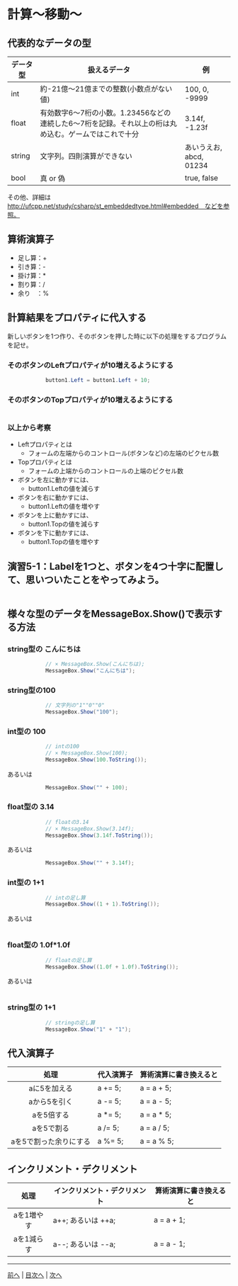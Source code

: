 # 計算～移動～

## 代表的なデータの型
|データ型|扱えるデータ|例|
|-------|-----------|--|
|int    |約-21億～21億までの整数(小数点がない値) | 100, 0, -9999 |
|float  |有効数字6～7桁の小数。1.23456などの連続した6～7桁を記録。それ以上の桁は丸め込む。ゲームではこれで十分|3.14f, -1.23f |
|string |文字列。四則演算ができない           | あいうえお, abcd, 01234 |
|bool   |真 or 偽           |true, false  |

その他、詳細は http://ufcpp.net/study/csharp/st_embeddedtype.html#embedded　などを参照。

## 算術演算子
- 足し算：+
- 引き算：-
- 掛け算：*
- 割り算：/
- 余り　：%

## 計算結果をプロパティに代入する
新しいボタンを1つ作り、そのボタンを押した時に以下の処理をするプログラムを記せ。

### そのボタンのLeftプロパティが10増えるようにする
```cs
			button1.Left = button1.Left + 10;
```

### そのボタンのTopプロパティが10増えるようにする
```cs

```

### 以上から考察
- Leftプロパティとは
  - フォームの左端からのコントロール(ボタンなど)の左端のピクセル数
- Topプロパティとは
  - フォームの上端からのコントロールの上端のピクセル数
- ボタンを左に動かすには、
  - button1.Leftの値を減らす
- ボタンを右に動かすには、
  - button1.Leftの値を増やす
- ボタンを上に動かすには、
  - button1.Topの値を減らす
- ボタンを下に動かすには、
  - button1.Topの値を増やす

## 演習5-1：Labelを1つと、ボタンを4つ十字に配置して、思いついたことをやってみよう。

```cs

```

## 様々な型のデータをMessageBox.Show()で表示する方法
### string型の こんにちは
```cs
			// × MessageBox.Show(こんにちは);
			MessageBox.Show("こんにちは");
```

### string型の100
```cs
			// 文字列の"1""0""0"
			MessageBox.Show("100");
```

### int型の 100
```cs
			// intの100
			// × MessageBox.Show(100);
			MessageBox.Show(100.ToString());
```

あるいは

```cs
			MessageBox.Show("" + 100);
```

### float型の 3.14
```cs
			// floatの3.14
			// × MessageBox.Show(3.14f);
			MessageBox.Show(3.14f.ToString());
```

あるいは

```cs
			MessageBox.Show("" + 3.14f);
```

### int型の 1+1
```cs
			// intの足し算
			MessageBox.Show((1 + 1).ToString());
```

あるいは

```cs

```

### float型の 1.0f*1.0f
```cs
			// floatの足し算
			MessageBox.Show((1.0f + 1.0f).ToString());
```

あるいは

```cs

```

### string型の 1+1
```cs
			// stringの足し算
			MessageBox.Show("1" + "1");
```

## 代入演算子
|処理                   |代入演算子|算術演算に書き換えると|
|:---------------------:|---------|-------------------|
|aに5を加える            |  a += 5; |  a = a + 5;       |
|aから5を引く           |  a -= 5;  |  a = a - 5;       |
|aを5倍する             |  a *= 5;  |  a = a * 5;      |
|aを5で割る             |  a /= 5;  |  a = a / 5;      |
|aを5で割った余りにする   |  a %= 5; |  a = a % 5;      |

## インクリメント・デクリメント
|処理      |インクリメント・デクリメント|算術演算に書き換えると|
|:-------:|--------------------------|----------------------|
|aを1増やす|  a++;   あるいは   ++a;   |  a = a + 1;         |		
|aを1減らす|  a--;	 あるいは   --a;   |  a = a - 1;         |

---

[前へ](04.md) | [目次へ](README.md#%E7%9B%AE%E6%AC%A1) | [次へ](06.md)
